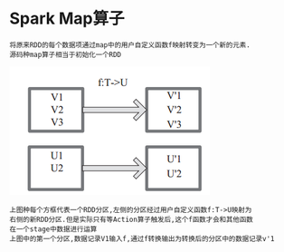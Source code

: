 # Spark Map算子
    将原来RDD的每个数据项通过map中的用户自定义函数f映射转变为一个新的元素.
    源码种map算子相当于初始化一个RDD
![image](https://github.com/williamzhang11/fastBigData/blob/master/src/main/java/com/xiu/fastBigData/map/image/map.jpg)

    上图种每个方框代表一个RDD分区,左侧的分区经过用户自定义函数f:T->U映射为
    右侧的新RDD分区.但是实际只有等Action算子触发后,这个f函数才会和其他函数
    在一个stage中数据进行运算
    上图中的第一个分区,数据记录V1输入f,通过f转换输出为转换后的分区中的数据记录v'1